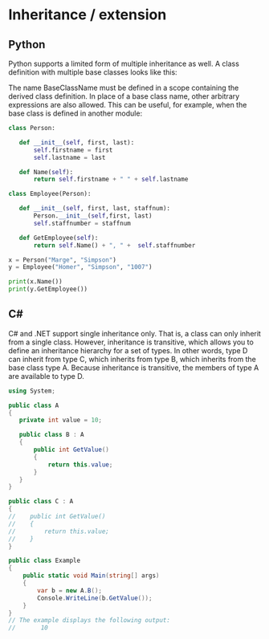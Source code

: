 # Inheritance / extension

## Python
 Python supports a limited form of multiple inheritance as well. A class definition with multiple base classes looks like this:

 The name BaseClassName must be defined in a scope containing the derived class definition. In place of a base class name, other arbitrary expressions are also allowed. This can be useful, for example, when the base class is defined in another module:

 ``` python
class Person:

    def __init__(self, first, last):
        self.firstname = first
        self.lastname = last

    def Name(self):
        return self.firstname + " " + self.lastname

class Employee(Person):

    def __init__(self, first, last, staffnum):
        Person.__init__(self,first, last)
        self.staffnumber = staffnum

    def GetEmployee(self):
        return self.Name() + ", " +  self.staffnumber

x = Person("Marge", "Simpson")
y = Employee("Homer", "Simpson", "1007")

print(x.Name())
print(y.GetEmployee())
 ```

## C#

C# and .NET support single inheritance only. That is, a class can only inherit from a single class. However, inheritance is transitive, which allows you to define an inheritance hierarchy for a set of types. In other words, type D can inherit from type C, which inherits from type B, which inherits from the base class type A. Because inheritance is transitive, the members of type A are available to type D.

```c#
using System;

public class A 
{
   private int value = 10;

   public class B : A
   {
       public int GetValue()
       {
           return this.value;
       }     
   }
}

public class C : A
{
//    public int GetValue()
//    {
//        return this.value;
//    }
}

public class Example
{
    public static void Main(string[] args)
    {
        var b = new A.B();
        Console.WriteLine(b.GetValue());
    }
}
// The example displays the following output:
//       10
```